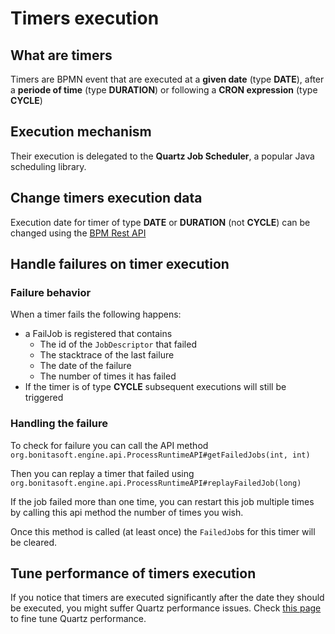 # Timers execution

## What are timers

Timers are BPMN event that are executed at a **given date** (type **DATE**), after a **periode of time** (type **DURATION**) or following a **CRON expression** (type **CYCLE**)

## Execution mechanism

Their execution is delegated to the **Quartz Job Scheduler**, a popular Java scheduling library.

## Change timers execution data

Execution date for timer of type **DATE** or **DURATION** (not **CYCLE**) can be changed using the [BPM Rest API](bpm-api.md#timers)

## Handle failures on timer execution

### Failure behavior

When a timer fails the following happens:

- a FailJob is registered that contains
  - The id of the `JobDescriptor` that failed
  - The stacktrace of the last failure
  - The date of the failure
  - The number of times it has failed
- If the timer is of type **CYCLE** subsequent executions will still be triggered

### Handling the failure

To check for failure you can call the API method `org.bonitasoft.engine.api.ProcessRuntimeAPI#getFailedJobs(int, int)`

Then you can replay a timer that failed using `org.bonitasoft.engine.api.ProcessRuntimeAPI#replayFailedJob(long)`

If the job failed more than one time, you can restart this job multiple times by calling this api method the number of times you wish.

Once this method is called (at least once) the `FailedJob`s for this timer will be cleared.

## Tune performance of timers execution

If you notice that timers are executed significantly after the date they should be executed, you might suffer Quartz performance issues.
Check [this page](performance-tuning.md#cron) to fine tune Quartz performance.
